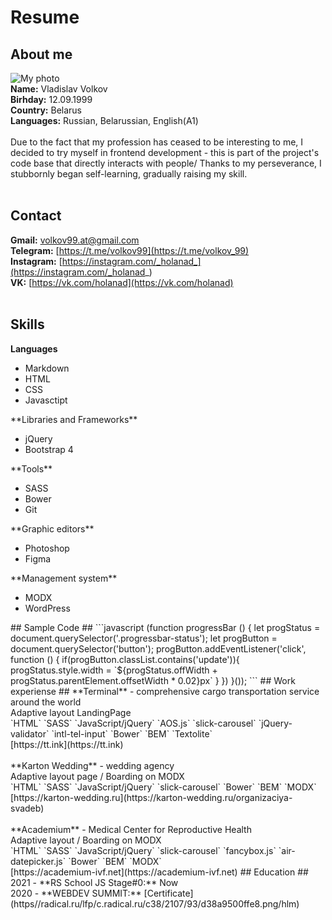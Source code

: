#  Resume #
## About me ##
![My photo](https://raw.githubusercontent.com/Holanad/rsschool-cv/gh-pages/avatar.jpg)
<br/>
**Name:** Vladislav Volkov
<br/>
**Birhday:** 12.09.1999
<br/>
**Country:** Belarus
<br/>
**Languages:** Russian, Belarussian, English(A1)
<br/>
<br/>
Due to the fact that my profession has ceased to be interesting to me, I decided to try myself in frontend development - this is part of the project's code base that directly interacts with people/ Thanks to my perseverance, I stubbornly began self-learning, gradually raising my skill.
<br/>
<br/>
## Contact ##
**Gmail:** [volkov99.at@gmail.com](mailto:volkov99.at@gmail.com)
<br/>
**Telegram:** [https://t.me/volkov99](https://t.me/volkov_99)
<br/>
**Instagram:** [https://instagram.com/_holanad_](https://instagram.com/_holanad_)
<br/>
**VK:** [https://vk.com/holanad](https://vk.com/holanad)
<br/>
<br/>
## Skills ##
**Languages**
<ul>
<li>Markdown</li>
<li>HTML</li>
<li>CSS</li>
<li>Javasctipt</li> 
</ul>
**Libraries and Frameworks**
<ul>
<li>jQuery</li>
<li>Bootstrap 4</li>
</ul>
**Tools**
<ul>
<li>SASS</li>
<li>Bower</li>
<li>Git</li>
</ul>
**Graphic editors**
<ul>
<li>Photoshop</li>
<li>Figma</li>
</ul>
**Management system**
<ul>
<li>MODX</li>
<li>WordPress</li>
</ul>
## Sample Code ##
```javascript
(function progressBar () {
	let progStatus = document.querySelector('.progressbar-status');
	let progButton = document.querySelector('button');
	progButton.addEventListener('click', function () {
		if(progButton.classList.contains('update')){
			progStatus.style.width = `${progStatus.offWidth + progStatus.parentElement.offsetWidth * 0.02}px`
		}
	})
}());
```
## Work experiense ##
**Terminal** - comprehensive cargo transportation service around the world
<br/>
Adaptive layout LandingPage
<br/>
`HTML`   `SASS`   `JavaScript/jQuery`   `AOS.js`   `slick-carousel`   `jQuery-validator`   `intl-tel-input`   `Bower`   `BEM`   `Textolite`
<br/>
[https://tt.ink](https://tt.ink)
<br/>
<br/>
**Karton Wedding** - wedding agency
<br/>
Adaptive layout page / Boarding on  MODX
<br/>
`HTML`   `SASS`   `JavaScript/jQuery`   `slick-carousel`   `Bower`   `BEM`   `MODX`
<br/>
[https://karton-wedding.ru](https://karton-wedding.ru/organizaciya-svadeb)
<br/>
<br/>
**Academium** - Medical Center for Reproductive Health
<br>
Adaptive layout / Boarding on MODX
<br/>
`HTML`   `SASS`   `JavaScript/jQuery`   `slick-carousel`   `fancybox.js`   `air-datepicker.js`   `Bower`   `BEM`   `MODX`
<br>
[https://academium-ivf.net](https://academium-ivf.net)
## Education ##
2021 - **RS School JS Stage#0:** Now
<br/>
2020 - **WEBDEV SUMMIT:** [Certificate](https//radical.ru/lfp/c.radical.ru/c38/2107/93/d38a9500ffe8.png/hlm)


